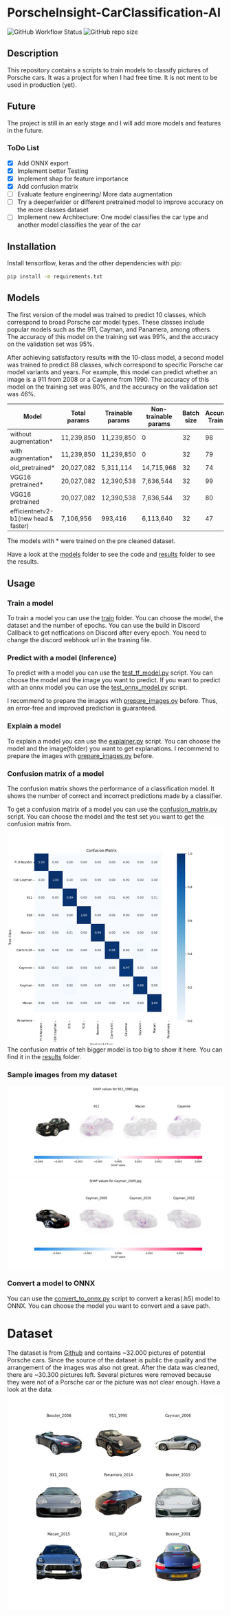 # PorscheInsight-CarClassification-AI
![GitHub Workflow Status](https://img.shields.io/github/actions/workflow/status/Flippchen/PorscheInsight-CarClassification-AI/python.yaml?logoColor=blue&style=flat-square) ![GitHub repo size](https://img.shields.io/github/repo-size/Flippchen/PorscheInsight-CarClassification-AI?style=flat-square)
## Description
This repository contains a scripts to train models to classify pictures of Porsche cars.
It was a project for when I had free time. It is not ment to be used in production (yet).

## Future
The project is still in an early stage and I will add more models and features in the future.
### ToDo List
- [x] Add ONNX export
- [x] Implement better Testing
- [x] Implement shap for feature importance
- [x] Add confusion matrix
- [ ] Evaluate feature engineering/ More data augmentation
- [ ] Try a deeper/wider or different pretrained model to improve accuracy on the more classes dataset
- [ ] Implement new Architecture: One model classifies the car type and another model classifies the year of the car
## Installation
Install tensorflow, keras and the other dependencies with pip:
```bash
pip install -m requirements.txt
```
## Models
The first version of the model was trained to predict 10 classes, which correspond to broad Porsche car model types. These classes include popular models such as the 911, Cayman, and Panamera, among others. The accuracy of this model on the training set was 99%, and the accuracy on the validation set was 95%.

After achieving satisfactory results with the 10-class model, a second model was trained to predict 88 classes, which correspond to specific Porsche car model variants and years. For example, this model can predict whether an image is a 911 from 2008 or a Cayenne from 1990. The accuracy of this model on the training set was 80%, and the accuracy on the validation set was 46%.

| Model                                | Total params | Trainable params | Non-trainable params | Batch size | Accuracy Train % | Accuracy Val % | Number of classes |
|--------------------------------------|--------------|------------------|----------------------|------------|------------------|----------------|-------------------|
| without augmentation*                | 11,239,850   | 11,239,850       | 0                    | 32         | 98               | 78             | 10                |
| with augmentation*                   | 11,239,850   | 11,239,850       | 0                    | 32         | 79               | 74             | 10                |
| old_pretrained*                      | 20,027,082   | 5,311,114        | 14,715,968           | 32         | 74               | 72             | 10                |
| VGG16 pretrained*                    | 20,027,082   | 12,390,538       | 7,636,544            | 32         | 99               | 95             | 10                |
| VGG16 pretrained                     | 20,027,082   | 12,390,538       | 7,636,544            | 32         | 80               | 46             | 88                |
| efficientnetv2-b1(new head & faster) | 7,106,956    | 993,416          | 6,113,640            | 32         | 47               | 46             | 88                |

The models with * were trained on the pre cleaned dataset.

Have a look at the [models](models) folder to see the code and [results](models/car_types/results) folder to see the results.

## Usage
### Train a model
To train a model you can use the [train](training) folder. You can choose the model, the dataset and the number of epochs.
You can use the build in Discord Callback to get notfications on Discord after every epoch. You need to change the discord webhook url in the training file.
### Predict with a model (Inference)
To predict with a model you can use the [test_tf_model.py](testing/test_tf_model.py) script. You can choose the model and the image you want to predict.
If you want to predict with an onnx model you can use the [test_onnx_model.py](testing/test_onnx_model.py) script.

I recommend to prepare the images with [prepare_images.oy](testing/prepare_images.py) before. Thus, an error-free and improved prediction is guaranteed.
### Explain a model
To explain a model you can use the [explainer.py](testing/shap/explainer.py) script. You can choose the model and the image(folder) you want to get explanations.
I recommend to prepare the images with [prepare_images.oy](testing/prepare_images.py) before.

### Confusion matrix of a model
The confusion matrix shows the performance of a classification model. It shows the number of correct and incorrect predictions made by a classifier.

To get a confusion matrix of a model you can use the [confusion_matrix.py](testing/confusion_matrix/confusion_matrix.py) script. You can choose the model and the test set you want to get the confusion matrix from.
![Confusion matrix for car types](testing/confusion_matrix/results/cm_car_type.png "Confusion matrix for cat types")
The confusion matrix of teh bigger model is too big to show it here. You can find it in the [results](testing/confusion_matrix/results) folder.

### Sample images from my dataset
![shap values for 911_1980](testing/shap/results/car_types/shap_values_911_1980.png "Shap values for 911_1980")
![shap values for Cayman_2009](testing/shap/results/model_variants/shap_values_Cayman_2009.png "Shap values for Cayman_2009")
### Convert a model to ONNX
You can use the [convert_to_onnx.py](models/export_to_onnx.py) script to convert a keras(.h5) model to ONNX. You can choose the model you want to convert and a save path.
# Dataset
The dataset is from [Github](https://github.com/Flippchen/porsche-pictures) and contains ~32.000 pictures of potential Porsche cars.
Since the source of the dataset is public the quality and the arrangement of the images was also not great.
After the data was cleaned, there are ~30.300 pictures left. Several pictures were removed because they were not of a Porsche car or the picture was not clear enough.
Have a look at the data:
![Sample images](models/car_types/results/sample_images.png "Sample images") 

